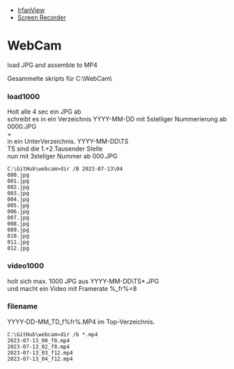 - [IrfanView](https://www.irfanview.com)    
- [Screen Recorder](https://www.videosoftdev.com/free-screen-recorder)   

# WebCam
load JPG and assemble to MP4   

Gesammelte skripts für C:\WebCam\   

### load1000
Holt alle 4 sec ein JPG ab  
schreibt es in ein Verzeichnis YYYY-MM-DD mit 5stelliger Nummerierung ab 0000.JPG    
+   
in ein UnterVerzeichnis. YYYY-MM-DD\TS    
TS sind die 1.+2.Tausender Stelle   
nun mit 3stellger Nummer ab 000.JPG 
```
C:\GitHub\webcam>dir /B 2023-07-13\04
000.jpg
001.jpg
002.jpg
003.jpg
004.jpg
005.jpg
006.jpg
007.jpg
008.jpg
009.jpg
010.jpg
011.jpg
012.jpg
```

### video1000
holt sich max. 1000 JPG aus YYYY-MM-DD\TS\*\.JPG   
und macht ein Video mit Framerate %_fr%=8   

### filename
YYYY-DD-MM_TD_f%fr%.MP4 im Top-Verzeichnis.   

````
C:\GitHub\webcam>dir /b *.mp4
2023-07-13_00_f8.mp4
2023-07-13_02_f8.mp4
2023-07-13_03_f12.mp4
2023-07-13_04_f12.mp4
````

